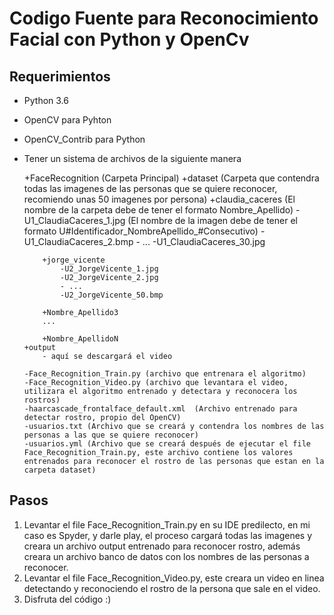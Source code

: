 # Codigo Fuente para Reconocimiento Facial con Python y OpenCv


## Requerimientos

- Python 3.6
- OpenCV para Pyhton
- OpenCV_Contrib para Python
- Tener un sistema de archivos de la siguiente manera

  +FaceRecognition (Carpeta Principal)
      +dataset (Carpeta que contendra todas las imagenes de las personas que se quiere reconocer, recomiendo unas 50 imagenes por persona)
          +claudia_caceres (El nombre de la carpeta debe de tener el formato Nombre_Apellido)
              -U1_ClaudiaCaceres_1.jpg (El nombre de la imagen debe de tener el formato U#Identificador_NombreApellido_#Consecutivo)
              -U1_ClaudiaCaceres_2.bmp
              - ...
              -U1_ClaudiaCaceres_30.jpg
          
          +jorge_vicente
              -U2_JorgeVicente_1.jpg
              -U2_JorgeVicente_2.jpg
              - ...
              -U2_JorgeVicente_50.bmp
              
          +Nombre_Apellido3
          ...
          
          +Nombre_ApellidoN
      +output
          - aquí se descargará el video
      
      -Face_Recognition_Train.py (archivo que entrenara el algoritmo)
      -Face_Recognition_Video.py (archivo que levantara el video, utilizara el algoritmo entrenado y detectara y reconocera los rostros)
      -haarcascade_frontalface_default.xml  (Archivo entrenado para detectar rostro, propio del OpenCV)
      -usuarios.txt (Archivo que se creará y contendra los nombres de las personas a las que se quiere reconocer)
      -usuarios.yml (Archivo que se creará después de ejecutar el file Face_Recognition_Train.py, este archivo contiene los valores entrenados para reconocer el rostro de las personas que estan en la carpeta dataset)
      
## Pasos

 1) Levantar el file Face_Recognition_Train.py en su IDE predilecto, en mi caso es Spyder, y darle play, el proceso cargará todas las imagenes y creara un archivo output entrenado para reconocer rostro, además creara un archivo banco de datos con los nombres de las personas a reconocer.
 2) Levantar el file Face_Recognition_Video.py, este creara un video en linea detectando y reconociendo el rostro de la persona que sale en el video.
 3) Disfruta del código :)

